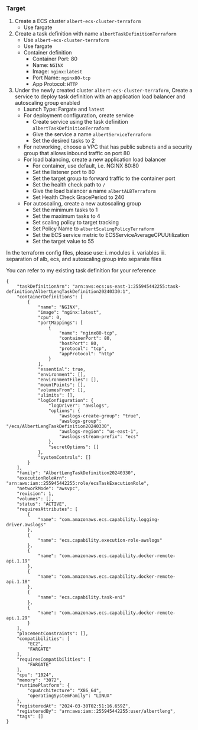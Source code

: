### Target
1. Create a ECS cluster `albert-ecs-cluster-terraform`
    - Use fargate
2. Create a task definition with name `albertTaskDefinitionTerraform`
    - Use `albert-ecs-cluster-terraform`
    - Use fargate
    - Container definition
        - Container Port: 80
        - Name: `NGINX`
        - Image: `nginx:latest`
        - Port Name: `nginx80-tcp`
        - App Protocol: `HTTP`
3. Under the newly created cluster `albert-ecs-cluster-terraform`, Create a service to deploy task definition with an application load balancer and autoscaling group enabled
    - Launch Type: Fargate and `latest`
    - For deployment configuration, create service
      - Create service using the task definition `albertTaskDefinitionTerraform`
      - Give the service a name `albertServiceTerraform`
      - Set the desired tasks to 2
    - For networking, choose a VPC that has public subnets and a security group that allows inbound traffic on port 80
    - For load balancing, create a new application load balancer
      - For container, use default, i.e. NGINX 80:80
      - Set the listener port to 80
      - Set the target group to forward traffic to the container port
      - Set the health check path to `/`
      - Give the load balancer a name `albertALBTerraform`
      - Set Health Check GracePeriod to 240
    - For autoscaling, create a new autoscaling group
      - Set the minimum tasks to 1
      - Set the maximum tasks to 4
      - Set scaling policy to target tracking
      - Set Policy Name to `albertScalingPolicyTerraform`
      - Set the ECS service metric to ECSServiceAverageCPUUtilization
      - Set the target value to 55

In the terraform config files, please use:
i. modules
ii. variables
iii. separation of alb, ecs, and autoscaling group into separate files


You can refer to my existing task definition for your reference

```
{
    "taskDefinitionArn": "arn:aws:ecs:us-east-1:255945442255:task-definition/AlbertLengTaskDefinition20240330:1",
    "containerDefinitions": [
        {
            "name": "NGINX",
            "image": "nginx:latest",
            "cpu": 0,
            "portMappings": [
                {
                    "name": "nginx80-tcp",
                    "containerPort": 80,
                    "hostPort": 80,
                    "protocol": "tcp",
                    "appProtocol": "http"
                }
            ],
            "essential": true,
            "environment": [],
            "environmentFiles": [],
            "mountPoints": [],
            "volumesFrom": [],
            "ulimits": [],
            "logConfiguration": {
                "logDriver": "awslogs",
                "options": {
                    "awslogs-create-group": "true",
                    "awslogs-group": "/ecs/AlbertLengTaskDefinition20240330",
                    "awslogs-region": "us-east-1",
                    "awslogs-stream-prefix": "ecs"
                },
                "secretOptions": []
            },
            "systemControls": []
        }
    ],
    "family": "AlbertLengTaskDefinition20240330",
    "executionRoleArn": "arn:aws:iam::255945442255:role/ecsTaskExecutionRole",
    "networkMode": "awsvpc",
    "revision": 1,
    "volumes": [],
    "status": "ACTIVE",
    "requiresAttributes": [
        {
            "name": "com.amazonaws.ecs.capability.logging-driver.awslogs"
        },
        {
            "name": "ecs.capability.execution-role-awslogs"
        },
        {
            "name": "com.amazonaws.ecs.capability.docker-remote-api.1.19"
        },
        {
            "name": "com.amazonaws.ecs.capability.docker-remote-api.1.18"
        },
        {
            "name": "ecs.capability.task-eni"
        },
        {
            "name": "com.amazonaws.ecs.capability.docker-remote-api.1.29"
        }
    ],
    "placementConstraints": [],
    "compatibilities": [
        "EC2",
        "FARGATE"
    ],
    "requiresCompatibilities": [
        "FARGATE"
    ],
    "cpu": "1024",
    "memory": "3072",
    "runtimePlatform": {
        "cpuArchitecture": "X86_64",
        "operatingSystemFamily": "LINUX"
    },
    "registeredAt": "2024-03-30T02:51:16.659Z",
    "registeredBy": "arn:aws:iam::255945442255:user/albertleng",
    "tags": []
}
```

